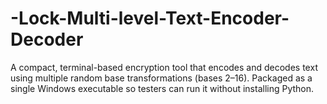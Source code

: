 # -Lock-Multi-level-Text-Encoder-Decoder
A compact, terminal-based encryption tool that encodes and decodes text using multiple random base transformations (bases 2–16). Packaged as a single Windows executable so testers can run it without installing Python.
